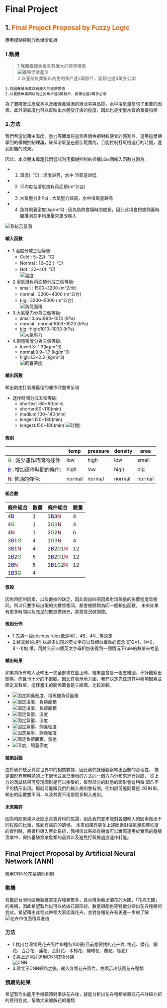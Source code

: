 # Final Project

## 1. <font color=#FF6600> Final Project Proposal by Fuzzy Logic</font>

應用模糊控制於魚塭增氧機

### 1.動機

>1.我國養殖漁業具有龐大的經濟價值  
![養殖漁業產值](https://github.com/whitewhit/NTU_Intelligent_Control_final_project/blob/main/fuzzy%E5%9C%96%E7%89%87/%E8%9E%A2%E5%B9%95%E6%93%B7%E5%8F%96%E7%95%AB%E9%9D%A2%202022-10-06%20003238.png)  
>2.以養殖魚業賴以為生的魚戶達3萬餘戶，面積也達4萬多公頃

    1.我國養殖漁業具有龐大的經濟價值
    2.以養殖魚業賴以為生的魚戶達3萬餘戶，面積也達4萬多公頃

為了要降低生產成本以及確保養殖漁的矬活率與品質，水中溶氧量詹句了重要的因素，此外溶氧度也可以反映出水體受汙染的程度，因此也是衡量水質的重要指標

### 2.方法

我們希望能藉由溫度、壓力等簡單易量測且價格相對較便宜的感測器，運用這學期學到的模糊控制理論，確保溶氧量在最佳範圍內，且能控制打氧機運行的時間，達到節能的效果。

因此，本次期末專題我們嘗試利用模糊控制的架構以四個輸入函數分別為:

+ 1. 溫度(︒C) : 溫度越高，水中 溶氧量越低  
+ 2. 平均每台增氧機負荷面積(m^2/台)  
+ 3. 大氣壓力(hPa) : 大氣壓力越高，水中溶氧量越高
+ 4. 魚群飼養密度(kg/m^3) : 因為魚群會隨時間成長，因此此項會根據飼養時間推測其平均重量來更改輸入  
  
![系統示意圖](https://github.com/whitewhit/NTU_Intelligent_Control_final_project/blob/main/fuzzy%E5%9C%96%E7%89%87/%E8%9E%A2%E5%B9%95%E6%93%B7%E5%8F%96%E7%95%AB%E9%9D%A2%202022-10-06%20003859.png)

#### 輸入函數

+ 1.溫度分成三個等級:  
  + Cold : 5~22(︒C)  
  + Normal : 12~32 (︒C)  
  + Hot : 22~40(︒C)  
![溫度](https://github.com/whitewhit/NTU_Intelligent_Control_final_project/blob/main/fuzzy%E5%9C%96%E7%89%87/%E8%9E%A2%E5%B9%95%E6%93%B7%E5%8F%96%E7%95%AB%E9%9D%A2%202022-10-06%20011041.png)
+ 2.增氧機負荷面積分成三個等級:  
  + small : 1500~3200 (m^2/台)  
  + normal : 2200~4300 (m^2/台)  
  + big : 3200~5000 (m^2/台)  
![負荷面積](https://github.com/whitewhit/NTU_Intelligent_Control_final_project/blob/main/fuzzy%E5%9C%96%E7%89%87/%E8%9E%A2%E5%B9%95%E6%93%B7%E5%8F%96%E7%95%AB%E9%9D%A2%202022-10-06%20011052.png)
+ 3.大氣壓力分為三個等級:  
  + small :Low:990~1013  (hPa)  
  + normal : normal:1003~1023 (hPa)  
  + big : high:1013~1030 (hPa)  
![大氣壓力](https://github.com/whitewhit/NTU_Intelligent_Control_final_project/blob/main/fuzzy%E5%9C%96%E7%89%87/%E8%9E%A2%E5%B9%95%E6%93%B7%E5%8F%96%E7%95%AB%E9%9D%A2%202022-10-06%20011102.png)
+ 4.飼養密度分為三個等級:  
  + low:0.3~1.3(kg/m^3)  
  + normal:0.9~1.7 (kg/m^3)  
  + high:1.3~2.3 (kg/m^3)  
![飼養密度](https://github.com/whitewhit/NTU_Intelligent_Control_final_project/blob/main/fuzzy%E5%9C%96%E7%89%87/%E8%9E%A2%E5%B9%95%E6%93%B7%E5%8F%96%E7%95%AB%E9%9D%A2%202022-10-06%20011110.png)

#### 輸出函數

輸出則由打氧機最佳的運作時間來呈現

+ 運作時間分成五個等級:
  + shortest :60~90(min)
  + shorter:80~110(min)
  + medium:100~140(min)
  + longer:120~180(min)
  + longest:150~180(min)
![時間](https://github.com/whitewhit/NTU_Intelligent_Control_final_project/blob/main/fuzzy%E5%9C%96%E7%89%87/%E8%9E%A2%E5%B9%95%E6%93%B7%E5%8F%96%E7%95%AB%E9%9D%A2%202022-10-06%20011819.png))

#### 規則

| | temp | pressure | density | area |
| -------- | -------- | -------- | -------- | -------- |
| <font color=#008000>G</font> : 減少運作時間的條件: | low | high | low | small |
| <font color=#0000FF>B</font> : 增加運作時間的條件: | high | low | high | big |
| <font color=#800000>N</font>: 普通的條件:| normal | normal | normal | normal |

#### 組合數

|條件組合|數量|條件組合|數量|
| -------- | -------- | -------- | -------- |
| 4<font color=#0000FF>B</font> | 1 | 1<font color=#0000FF>B</font>3<font color=#800000>N</font> | 4 |
| 4<font color=#008000>G</font> | 1 | 3<font color=#008000>G</font>1<font color=#800000>N</font> | 4 |
| 4<font color=#800000>N</font> | 1 | 2<font color=#008000>G</font>2<font color=#800000>N</font> | 6 |
| 3<font color=#0000FF>B</font>1<font color=#008000>G</font> | 4 | 1<font color=#008000>G</font>3<font color=#800000>N</font> | 4 |
| 3<font color=#0000FF>B</font>1<font color=#800000>N</font> | 4 | 2<font color=#0000FF>B</font>2<font color=#008000>G</font>1<font color=#800000>N</font> | 12 |
| 2<font color=#0000FF>B</font>2<font color=#008000>G</font> | 6 | 1<font color=#0000FF>B</font>2<font color=#008000>G</font>1<font color=#800000>N</font> | 12 |
| 2<font color=#0000FF>B</font><font color=#800000>N</font> | 6 | 1<font color=#0000FF>B</font>1<font color=#008000>G</font>2<font color=#800000>N</font> | 12 |
| 1<font color=#0000FF>B</font>3<font color=#008000>G</font> | 4 |  |  |

#### 假設

因為時間的因素，以及數據的缺乏，因此假設四項因素對溶氧量的影響程度皆相同，所以只要字母出現的次數皆相同，都會被歸類為同一個輸出函數。
未來如果有更多時間以及充足的數據做補充，將視情況做調整。

#### 規則分佈

+ 1.先將一些obvious rules像是4G、4B、4N…等決定
+ 2.將其餘的規則以最多出現的英文字母以及類似權重的概念(訂G=1，N=0，B=-1)加   權，再將全部四個英文字母相加後得到一個情況下rule的數值來考量

#### 輸出結果

如果將所有輸入及輸出一次全部畫在圖上時，結果圖會是一張五維圖，不好觀察出關係，而且也十分的不直觀。因此在表示地方面，我們決定先任選其中兩項因素並固定其數值，這樣畫出的關係圖會是三維圖，比較直觀。

+ ![固定飼養密度、增氧機負荷面積](https://github.com/whitewhit/NTU_Intelligent_Control_final_project/blob/main/fuzzy%E5%9C%96%E7%89%87/%E8%9E%A2%E5%B9%95%E6%93%B7%E5%8F%96%E7%95%AB%E9%9D%A2%202022-10-06%20014223.png)
+ ![固定溫度、負荷面積](https://github.com/whitewhit/NTU_Intelligent_Control_final_project/blob/main/fuzzy%E5%9C%96%E7%89%87/%E8%9E%A2%E5%B9%95%E6%93%B7%E5%8F%96%E7%95%AB%E9%9D%A2%202022-10-06%20014257.png)  
![固定溫度、負荷面積](https://github.com/whitewhit/NTU_Intelligent_Control_final_project/blob/main/fuzzy%E5%9C%96%E7%89%87/%E8%9E%A2%E5%B9%95%E6%93%B7%E5%8F%96%E7%95%AB%E9%9D%A2%202022-10-06%20014306.png)
+ ![固定氣壓、溫度](https://github.com/whitewhit/NTU_Intelligent_Control_final_project/blob/main/fuzzy%E5%9C%96%E7%89%87/%E8%9E%A2%E5%B9%95%E6%93%B7%E5%8F%96%E7%95%AB%E9%9D%A2%202022-10-06%20014315.png)  
![固定氣壓、溫度](https://github.com/whitewhit/NTU_Intelligent_Control_final_project/blob/main/fuzzy%E5%9C%96%E7%89%87/%E8%9E%A2%E5%B9%95%E6%93%B7%E5%8F%96%E7%95%AB%E9%9D%A2%202022-10-06%20014324.png)
+ ![固定氣壓、飼養密度](https://github.com/whitewhit/NTU_Intelligent_Control_final_project/blob/main/fuzzy%E5%9C%96%E7%89%87/%E8%9E%A2%E5%B9%95%E6%93%B7%E5%8F%96%E7%95%AB%E9%9D%A2%202022-10-06%20014337.png)  
![固定氣壓、飼養密度](https://github.com/whitewhit/NTU_Intelligent_Control_final_project/blob/main/fuzzy%E5%9C%96%E7%89%87/%E8%9E%A2%E5%B9%95%E6%93%B7%E5%8F%96%E7%95%AB%E9%9D%A2%202022-10-06%20014411.png)  
+ ![固定負荷面積、氣壓](https://github.com/whitewhit/NTU_Intelligent_Control_final_project/blob/main/fuzzy%E5%9C%96%E7%89%87/%E8%9E%A2%E5%B9%95%E6%93%B7%E5%8F%96%E7%95%AB%E9%9D%A2%202022-10-06%20014425.png)
+ ![溫度、飼養密度](https://github.com/whitewhit/NTU_Intelligent_Control_final_project/blob/main/fuzzy%E5%9C%96%E7%89%87/%E8%9E%A2%E5%B9%95%E6%93%B7%E5%8F%96%E7%95%AB%E9%9D%A2%202022-10-06%20014436.png)

#### 結果討論

由於我們缺乏真實世界中的相關數據，因此我們就僅觀察輸出函數的合理性，
像是圖形有無明顯的上下起伏並且已漸增的方式向一個方向分布來進行討論，
從上方的測試結果可發現圖形是可以接受的，雖然部分的狀態的圖形會有稍微
凹凸不平的情形出現。那就可能跟我們的輸入規則會有關，例如說可能同樣是
2G1N1B，輸出的函數要不同，以及其實不用那麼多輸入規則。

#### 未來期許

因為時間緊湊以及缺乏真實資料的佐證，因此我們並未能對各個輸入的因素做出不同程度的比重，感到有些許的遺憾。
未來如果有更多上述因素對溶氧量影響程度的資料時，將資料導入至此系統，我相信此系統有機會可以實際運用於實際的養殖漁業中，保持養殖漁業魚類的品質以及避免打氧機過度運作耗能。


## Final Project Proposal by Artificial Neural Network (ANN)

應用CNN於花朵類別判別

### 動機

有鑑於台灣地區地貌豐富花卉種類繁多，且台灣為輸出蘭花的大國，「花卉王國」的美稱，因此希望製作出可以依據花瓣形狀、數量跟顏色等特徵分辨出花卉種類的程式。希望藉由此程式帶領大家認識花卉，並對各種花卉有更進一步的了解
![花卉中值面積與產值](https://github.com/whitewhit/NTU_Intelligent_Control_final_project/blob/main/fuzzy%E5%9C%96%E7%89%87/%E8%9E%A2%E5%B9%95%E6%93%B7%E5%8F%96%E7%95%AB%E9%9D%A2%202022-10-06%20030030.png)

### 方法

+ 1.找出台灣常見花卉照片10種各100張(目前想要找的花卉為: 梅花、櫻花、桐花、百合花、蓮花、金針花、木棉花、繡球花、蘭花、桂花)
+ 2.將上述照片運用CNN技術分類  
![CNN](https://github.com/whitewhit/NTU_Intelligent_Control_final_project/blob/main/fuzzy%E5%9C%96%E7%89%87/%E8%9E%A2%E5%B9%95%E6%93%B7%E5%8F%96%E7%95%AB%E9%9D%A2%202022-10-06%20030045.png)
+ 3.建立王CNN網路之後，輸入各類花卉圖片，並顯示出該圖花卉種類

### 預期的結果

希望製作出能用手機鏡頭對準該花卉後，就能分析出花卉種類並將該花卉詳細介紹的應用程式，幫助大眾瞭解花的種類

